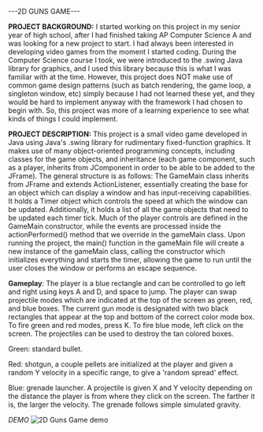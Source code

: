 ---2D GUNS GAME---

**PROJECT BACKGROUND:**
I started working on this project in my senior year of high school, after I had finished taking AP Computer Science A and was looking for a new project to start. I had always been interested in developing video games from the moment I started coding. During the Computer Science course I took, we were introduced to the .swing Java library for graphics, and I used this library because this is what I was familiar with at the time. However, this project does NOT make use of common game design patterns (such as batch rendering, the game loop, a singleton window, etc) simply because I had not learned these yet, and they would be hard to implement anyway with the framework I had chosen to begin with. So, this project was more of a learning experience to see what kinds of things I could implement.

**PROJECT DESCRIPTION:** 
This project is a small video game developed in Java using Java's .swing library for rudimentary fixed-function graphics. It makes use of many object-oriented programming concepts, including classes for the game objects, and inheritance (each game component, such as a player, inherits from JComponent in order to be able to be added to the JFrame). The general structure is as follows: The GameMain class inherits from JFrame and extends ActionListener, essentially creating the base for an object which can display a window and has input-receiving capabilities. It holds a Timer object which controls the speed at which the window can be updated. Additionally, it holds a list of all the game objects that need to be updated each timer tick. Much of the player controls are defined in the GameMain constructor, while the events are processed inside the actionPerformed() method that we override in the gameMain class. Upon running the project, the main() function in the gameMain file will create a new instance of the gameMain class, calling the constructor which initializes everything and starts the timer, allowing the game to run until the user closes the window or performs an escape sequence. 

**Gameplay**: The player is a blue rectangle and can be controlled to go left and right using keys A and D, and space to jump. The player can swap projectile modes which are indicated at the top of the screen as green, red, and blue boxes. The current gun mode is designated with two black rectangles that appear at the top and bottom of the correct color mode box. To fire green and red modes, press K. To fire blue mode, left click on the screen. The projectiles can be used to destroy the tan colored boxes. 

Green: standard bullet.

Red: shotgun, a couple pellets are initialized at the player and given a random Y velocity in a specific range, to give a 'random spread' effect. 

Blue: grenade launcher. A projectile is given X and Y velocity depending on the distance the player is from where they click on the screen. The farther it is, the larger the velocity. The grenade follows simple simulated gravity. 

*DEMO*
![2D Guns Game demo](https://github.com/user-attachments/assets/1368fe3f-cd30-42c0-a837-096056c07921)



